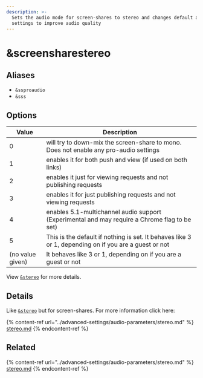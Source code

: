 ```yaml
---
description: >-
  Sets the audio mode for screen-shares to stereo and changes default audio
  settings to improve audio quality
---
```


# \&screensharestereo

## Aliases

* `&ssproaudio`
* `&sss`

## Options

| Value            | Description                                                                                           |
| ---------------- | ----------------------------------------------------------------------------------------------------- |
| 0                | will try to down-mix the screen-share to mono. Does not enable any pro-audio settings                 |
| 1                | enables it for both push and view (if used on both links)                                             |
| 2                | enables it just for viewing requests and not publishing requests                                      |
| 3                | enables it for just publishing requests and not viewing requests                                      |
| 4                | enables 5.1-multichannel audio support (Experimental and may require a Chrome flag to be set)         |
| 5                | This is the default if nothing is set. It behaves like 3 or 1, depending on if you are a guest or not |
| (no value given) | It behaves like 3 or 1, depending on if you are a guest or not                                        |

View [`&stereo`](../advanced-settings/audio-parameters/stereo.md) for more details.

## Details

Like [`&stereo`](../advanced-settings/audio-parameters/stereo.md) but for screen-shares. For more information click here:

{% content-ref url="../advanced-settings/audio-parameters/stereo.md" %}
[stereo.md](../advanced-settings/audio-parameters/stereo.md)
{% endcontent-ref %}

## Related

{% content-ref url="../advanced-settings/audio-parameters/stereo.md" %}
[stereo.md](../advanced-settings/audio-parameters/stereo.md)
{% endcontent-ref %}
